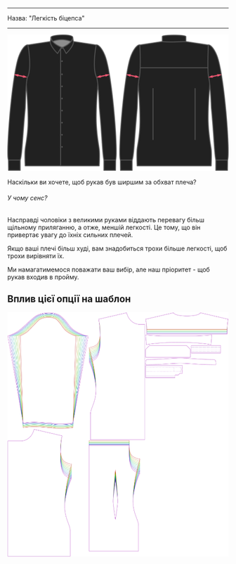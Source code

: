 - - -
Назва: "Легкість біцепса"
- - -

![Легкість біцепса](./bicepsease.svg)

Наскільки ви хочете, щоб рукав був ширшим за обхват плеча?

<Note>

###### У чому сенс?

Насправді чоловіки з великими руками віддають перевагу більш щільному приляганню, а отже, меншій легкості. Це тому, що він привертає увагу до їхніх сильних плечей.

Якщо ваші плечі більш худі, вам знадобиться трохи більше легкості, щоб трохи вирівняти їх.

</Note>

<Warning>

Ми намагатимемося поважати ваш вибір, але наш пріоритет - щоб рукав входив в пройму.

</Warning>

## Вплив цієї опції на шаблон

![На цьому зображенні показано вплив цієї опції шляхом накладання декількох варіантів, які мають різне значення для цієї опції](simon_bicepsease_sample.svg "Вплив цієї опції на шаблон")
